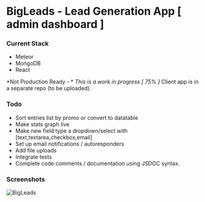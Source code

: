 # BigLeads - Lead Generation App [ admin dashboard ]

### Current Stack

- Meteor
- MongoDB
- React




*Not Production Ready - *
*This is a work in progress [ 75% ]*
Client app is in a separate repo (to be uploaded).



### Todo

- Sort entries list by promo or convert to datatable
- Make stats graph live
- Make new field type a dropdown/select with [text,textarea,checkbox,email]
- Set up email notifications / autoresponders
- Add file uploads
- Integrate tests
- Complete code comments / documentation using JSDOC syntax.



### Screenshots

 ![BigLeads](https://s23.postimg.org/u8z9soswb/xenpro.png)
